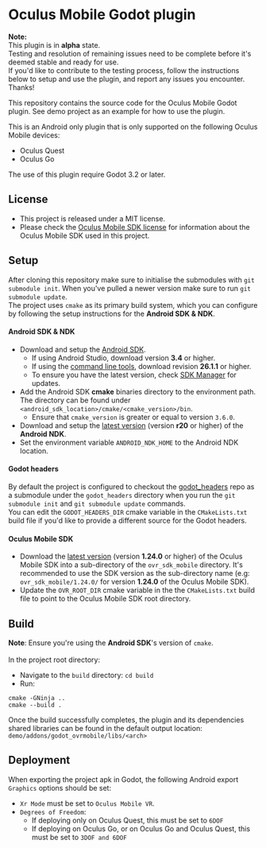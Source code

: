# Oculus Mobile Godot plugin

**Note:**<br> 
This plugin is in **alpha** state.<br>
Testing and resolution of remaining issues need to be complete before it's deemed stable and ready for use.<br>
If you'd like to contribute to the testing process, follow the instructions below to setup and use the plugin, 
and report any issues you encounter. Thanks!<br>

This repository contains the source code for the Oculus Mobile Godot plugin.
See demo project as an example for how to use the plugin.

This is an Android only plugin that is only supported on the following Oculus Mobile devices:
- Oculus Quest
- Oculus Go

The use of this plugin require Godot 3.2 or later.

License
-------
- This project is released under a MIT license.
- Please check the [Oculus Mobile SDK license](https://developer.oculus.com/licenses/mobile-3.2.1/) for information 
about the Oculus Mobile SDK used in this project.

Setup
-----
After cloning this repository make sure to initialise the submodules with `git submodule init`.
When you've pulled a newer version make sure to run `git submodule update`.<br>
The project uses `cmake` as its primary build system, which you can configure by following the setup instructions
for the **Android SDK & NDK**.

#### Android SDK & NDK
- Download and setup the [Android SDK](https://developer.android.com/studio/#command-tools).
  - If using Android Studio, download version **3.4** or higher.
  - If using the [command line tools](https://developer.android.com/studio/#command-tools), 
  download revision **26.1.1** or higher. 
  - To ensure you have the latest version, check [SDK Manager](https://developer.android.com/studio/intro/update.html#sdk-manager) for updates.  
- Add the Android SDK **cmake** binaries directory to the environment path. The directory can be found under 
`<android_sdk_location>/cmake/<cmake_version>/bin`.
  - Ensure that `cmake_version` is greater or equal to version `3.6.0`.   
- Download and setup the [latest version](https://developer.android.com/ndk/downloads) 
(version **r20** or higher) of the **Android NDK**.
- Set the environment variable `ANDROID_NDK_HOME` to the Android NDK location. 

#### Godot headers
By default the project is configured to checkout the [godot_headers](https://github.com/GodotNativeTools/godot_headers) 
repo as a submodule under the `godot_headers` directory when you run 
the `git submodule init` and `git submodule update` commands.<br>
You can edit the `GODOT_HEADERS_DIR` cmake variable in the `CMakeLists.txt` 
build file if you'd like to provide a different source for the Godot headers.<br>

#### Oculus Mobile SDK
- Download the [latest version](https://developer.oculus.com/downloads/package/oculus-mobile-sdk/)
(version **1.24.0** or higher) of the Oculus Mobile 
SDK into a sub-directory of the `ovr_sdk_mobile` directory. It's recommended to use the SDK version as the sub-directory 
name (e.g: `ovr_sdk_mobile/1.24.0/` for version **1.24.0** of the Oculus Mobile SDK).
- Update the `OVR_ROOT_DIR` cmake variable in the the `CMakeLists.txt` build file to point to the Oculus Mobile SDK 
root directory.

Build
---------
**Note**: Ensure you're using the **Android SDK**'s version of `cmake`.<br><br>
In the project root directory:
 - Navigate to the `build` directory: `cd build`
 - Run:
```
cmake -GNinja ..
cmake --build .
```

Once the build successfully completes, the plugin and its dependencies shared libraries can be found in the 
default output location: `demo/addons/godot_ovrmobile/libs/<arch>`

Deployment
------------
When exporting the project apk in Godot, the following Android export 
`Graphics` options should be set:
- `Xr Mode` must be set to `Oculus Mobile VR`.
- `Degrees of Freedom`:
  - If deploying only on Oculus Quest, this must be set to `6DOF`
  - If deploying on Oculus Go, or on Oculus Go and Oculus Quest, 
  this must be set to `3DOF and 6DOF`